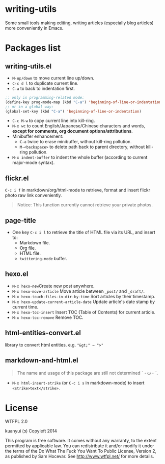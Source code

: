 # writing-utils
Some small tools making editing, writing articles (especially blog articles) more conveniently in Emacs.

# Packages list
## writing-utils.el
- `M-up/down` to move current line up/down.
- `C-c d l` to duplicate current line.
- `C-a` to back to indentation first.
```lisp
;; only in programming-related mode:
(define-key prog-mode-map (kbd "C-a") 'beginning-of-line-or-indentation)
;; or in a global way:
(global-set-key (kbd "C-a") 'beginning-of-line-or-indentation)
```
- `C-c M-w` to copy current line into kill-ring.
- `M-x wc` to count English/Japanese/Chinese characters and words, **except for comments, org document options/attributions**.
- Minibuffer enhancement:
    - `C-a` twice to erase minibuffer, without kill-ring pollution.
    - `M-<backspace>` to delete path back to parent directory, without kill-ring pollution.
- `M-x indent-buffer` to indent the whole buffer (according to current major-mode syntax).

## flickr.el
`C-c i f` in markdown/org/html-mode to retrieve, format and insert flickr photo raw link conveniently.

> Notice: This function currently cannot retrieve your private photos.

## page-title
- One key `C-c i l` to retrieve the title of HTML file via its URL, and insert to:
    - Markdown file.
    - Org file.
    - HTML file.
    - `twittering-mode` buffer.

## hexo.el
- `M-x hexo-new`Create new post anywhere.
- `M-x hexo-move-article` Move article between `_post/` and `_draft/`. 
- `M-x hexo-touch-files-in-dir-by-time` Sort articles by their timestamp.
- `M-x hexo-update-current-article-date` Update article's date stamp by current time.
- `M-x hexo-toc-insert` Insert TOC (Table of Contents) for current article.
- `M-x hexo-toc-remove` Remove TOC.

## html-entities-convert.el
library to convert html entities. e.g. `"&gt;" → ">"`

## markdown-and-html.el
>The name and usage of this package are still not determined ˊ・ω・ˋ.

- `M-x html-insert-strike` (or `C-c i s` in markdown-mode) to insert `<strike>text</strike>`.

# License
WTFPL 2.0

kuanyui (ɔ) Copyleft 2014

This program is free software. It comes without any warranty, to the extent permitted by applicable law. You can redistribute it and/or modify it under the terms of the Do What The Fuck You Want To Public License, Version 2, as published by Sam Hocevar. See http://www.wtfpl.net/ for more details.
